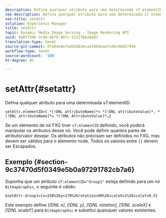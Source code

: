 ```yaml
---
description: Defina qualquer atributo para uma determinada s7 elementID.
seo-description: Defina qualquer atributo para uma determinada s7 elementID.
seo-title: setAttr
solution: Experience Manager
title: setAttr
topic: Dynamic Media Image Serving - Image Rendering API
uuid: 968f7496-3cd4-4670-96fc-53127bba9a83
translation-type: tm+mt
source-git-commit: 97a84e8e7edd3d834ca42069eae7c09c00d57938
workflow-type: tm+mt
source-wordcount: '108'
ht-degree: 0%

---
```



# setAttr{#setattr}

Defina qualquer atributo para uma determinada s7:elementID.

`setAttr.elementID={ *[!DNL attributeName]*= *[!DNL attributeValue]*, *[!DNL attributeName]*= *[!DNL AttributeValue]*…}`

Se um elemento de nó FXG tiver `s7:elementID` definido, você poderá manipular os atributos desse nó. Você pode definir quantos pares de atributo/valor desejar. Os atributos não precisam ser definidos no FXG, mas devem ser válidos para o elemento node. Todos os valores entre `{}` devem ser Escapados.

## Exemplo {#section-9c37470d5f0349e5b0a97291782cb7a6}

Suponha que um atributo `s7:elementID="Group1"` esteja definido para um nó `BitmapGraphic`, o seguinte é válido:

`&setAttr.Group1={x=250%26y=170%26rotation=90%26scaleX=1%26scaleY=0.5}`

Este exemplo define *[!DNL x]*, *[!DNL y]*, *[!DNL rotation]*, *[!DNL scaleX]* e *[!DNL scaleY]* para `BitmapGraphic` e substitui quaisquer valores existentes.
